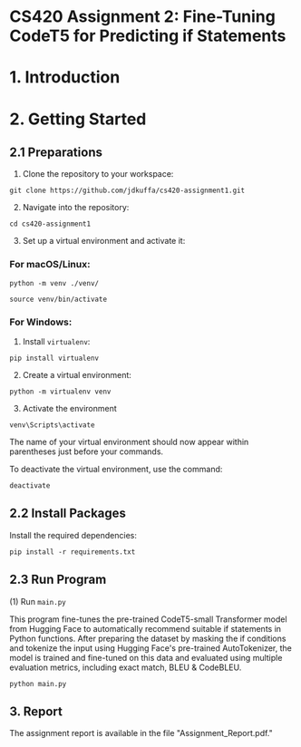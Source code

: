 # CS420 Assignment 2: Fine-Tuning CodeT5 for Predicting if Statements

# **1. Introduction**  

# **2. Getting Started**  

## **2.1 Preparations**  

1. Clone the repository to your workspace:  
```shell
git clone https://github.com/jdkuffa/cs420-assignment1.git
```

2. Navigate into the repository:

```
cd cs420-assignment1
```

3. Set up a virtual environment and activate it:

### For macOS/Linux:

```
python -m venv ./venv/
```
```
source venv/bin/activate
```

### For Windows:

1. Install ```virtualenv```:
```
pip install virtualenv
```

2. Create a virtual environment:
```
python -m virtualenv venv
```

3. Activate the environment
```
venv\Scripts\activate
```

The name of your virtual environment should now appear within parentheses just before your commands.

To deactivate the virtual environment, use the command:

```
deactivate
```

## **2.2 Install Packages**

Install the required dependencies:

```
pip install -r requirements.txt
```

## **2.3 Run Program**

(1) Run ```main.py```

This program fine-tunes the pre-trained CodeT5-small Transformer model from Hugging Face to automatically recommend suitable if statements in Python functions. After preparing the dataset by masking the if conditions and tokenize the input using Hugging Face's pre-trained AutoTokenizer, the model is trained and fine-tuned on this data and evaluated using multiple evaluation metrics, including exact match, BLEU & CodeBLEU.

```
python main.py
```

## 3. Report

The assignment report is available in the file "Assignment_Report.pdf."
